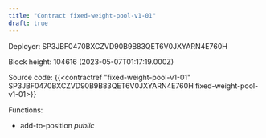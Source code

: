 ```yaml
---
title: "Contract fixed-weight-pool-v1-01"
draft: true
---
```

Deployer: SP3JBF0470BXCZVD90B9B83QET6V0JXYARN4E760H


 



Block height: 104616 (2023-05-07T01:17:19.000Z)

Source code: {{<contractref "fixed-weight-pool-v1-01" SP3JBF0470BXCZVD90B9B83QET6V0JXYARN4E760H fixed-weight-pool-v1-01>}}

Functions:

* add-to-position _public_
